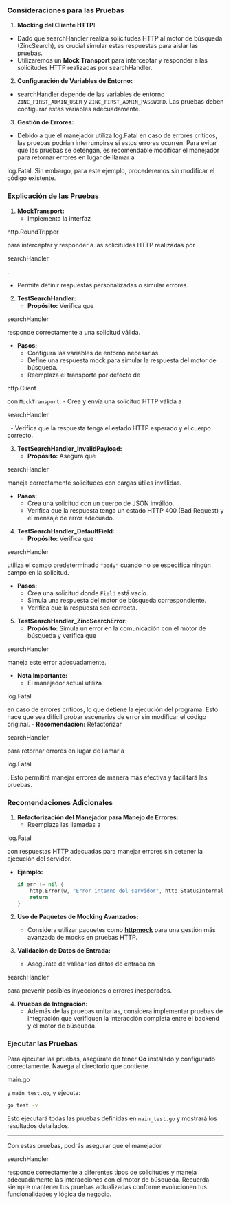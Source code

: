 
### **Consideraciones para las Pruebas**

1. **Mocking del Cliente HTTP:**
- Dado que searchHandler realiza solicitudes HTTP al motor de búsqueda (ZincSearch), es crucial simular estas respuestas para aislar las pruebas.
- Utilizaremos un **Mock Transport** para interceptar y responder a las solicitudes HTTP realizadas por searchHandler.

2. **Configuración de Variables de Entorno:**
- searchHandler depende de las variables de entorno `ZINC_FIRST_ADMIN_USER` y `ZINC_FIRST_ADMIN_PASSWORD`. Las pruebas deben configurar estas variables adecuadamente.

3. **Gestión de Errores:**
- Debido a que el manejador utiliza log.Fatal en caso de errores críticos, las pruebas podrían interrumpirse si estos errores ocurren. Para evitar que las pruebas se detengan, es recomendable modificar el manejador para retornar errores en lugar de llamar a 

log.Fatal. Sin embargo, para este ejemplo, procederemos sin modificar el código existente.



### **Explicación de las Pruebas**

1. **MockTransport:**
   - Implementa la interfaz 

http.RoundTripper

 para interceptar y responder a las solicitudes HTTP realizadas por 

searchHandler

.
   - Permite definir respuestas personalizadas o simular errores.

2. **TestSearchHandler:**
   - **Propósito:** Verifica que 

searchHandler

 responde correctamente a una solicitud válida.
   - **Pasos:**
     - Configura las variables de entorno necesarias.
     - Define una respuesta mock para simular la respuesta del motor de búsqueda.
     - Reemplaza el transporte por defecto de 

http.Client

 con `MockTransport`.
     - Crea y envía una solicitud HTTP válida a 

searchHandler

.
     - Verifica que la respuesta tenga el estado HTTP esperado y el cuerpo correcto.

3. **TestSearchHandler_InvalidPayload:**
   - **Propósito:** Asegura que 

searchHandler

 maneja correctamente solicitudes con cargas útiles inválidas.
   - **Pasos:**
     - Crea una solicitud con un cuerpo de JSON inválido.
     - Verifica que la respuesta tenga un estado HTTP 400 (Bad Request) y el mensaje de error adecuado.

4. **TestSearchHandler_DefaultField:**
   - **Propósito:** Verifica que 

searchHandler

 utiliza el campo predeterminado `"body"` cuando no se especifica ningún campo en la solicitud.
   - **Pasos:**
     - Crea una solicitud donde `Field` está vacío.
     - Simula una respuesta del motor de búsqueda correspondiente.
     - Verifica que la respuesta sea correcta.

5. **TestSearchHandler_ZincSearchError:**
   - **Propósito:** Simula un error en la comunicación con el motor de búsqueda y verifica que 

searchHandler

 maneja este error adecuadamente.
   - **Nota Importante:**
     - El manejador actual utiliza 

log.Fatal

 en caso de errores críticos, lo que detiene la ejecución del programa. Esto hace que sea difícil probar escenarios de error sin modificar el código original.
     - **Recomendación:** Refactorizar 

searchHandler

 para retornar errores en lugar de llamar a 

log.Fatal

. Esto permitirá manejar errores de manera más efectiva y facilitará las pruebas.

### **Recomendaciones Adicionales**

1. **Refactorización del Manejador para Manejo de Errores:**
   - Reemplaza las llamadas a 

log.Fatal

 con respuestas HTTP adecuadas para manejar errores sin detener la ejecución del servidor.
   - **Ejemplo:**
     ```go
     if err != nil {
         http.Error(w, "Error interno del servidor", http.StatusInternalServerError)
         return
     }
     ```

2. **Uso de Paquetes de Mocking Avanzados:**
   - Considera utilizar paquetes como [**httpmock**](https://github.com/jarcoal/httpmock) para una gestión más avanzada de mocks en pruebas HTTP.

3. **Validación de Datos de Entrada:**
   - Asegúrate de validar los datos de entrada en 

searchHandler

 para prevenir posibles inyecciones o errores inesperados.

4. **Pruebas de Integración:**
   - Además de las pruebas unitarias, considera implementar pruebas de integración que verifiquen la interacción completa entre el backend y el motor de búsqueda.

### **Ejecutar las Pruebas**

Para ejecutar las pruebas, asegúrate de tener **Go** instalado y configurado correctamente. Navega al directorio que contiene 

main.go

 y `main_test.go`, y ejecuta:

```bash
go test -v
```

Esto ejecutará todas las pruebas definidas en `main_test.go` y mostrará los resultados detallados.

---

Con estas pruebas, podrás asegurar que el manejador 

searchHandler

 responde correctamente a diferentes tipos de solicitudes y maneja adecuadamente las interacciones con el motor de búsqueda. Recuerda siempre mantener tus pruebas actualizadas conforme evolucionen tus funcionalidades y lógica de negocio.